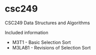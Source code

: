 # csc249
CSC249 Data Structures and Algorithms

Included information 
- M3T1 - Basic Selection Sort
- M3LAB1 - Revisions of Selection Sort

